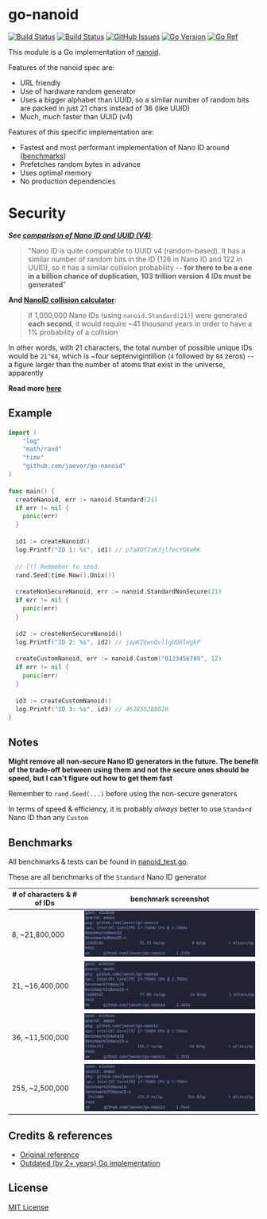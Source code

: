 # **go-nanoid**

[![Build Status](https://github.com/jaevor/go-nanoid/workflows/tests/badge.svg)](https://github.com/jaevor/go-nanoid/actions)
[![Build Status](https://github.com/jaevor/go-nanoid/workflows/lint/badge.svg)](https://github.com/jaevor/go-nanoid/actions)
[![GitHub Issues](https://img.shields.io/github/issues/jaevor/go-nanoid.svg)](https://github.com/jaevor/go-nanoid/issues)
[![Go Version](https://img.shields.io/github/go-mod/go-version/jaevor/go-nanoid?label=Go)](https://github.com/jaevor/go-nanoid/blob/master/go.mod)
[![Go Ref](https://pkg.go.dev/badge/github.com/jaevor/go-nanoid)](https://pkg.go.dev/github.com/jaevor/go-nanoid)

This module is a Go implementation of [nanoid](https://github.com/ai/nanoid).

Features of the nanoid spec are:
- URL friendly
- Use of hardware random generator
- Uses a bigger alphabet than UUID, so a similar number of random bits are packed in just 21 chars instead of 36 (like UUID)
- Much, much faster than UUID (v4)

Features of this specific implementation are:
- Fastest and most performant implementation of Nano ID around ([benchmarks](#benchmarks))
- Prefetches random bytes in advance
- Uses optimal memory
- No production dependencies

# Security

***See [comparison of Nano ID and UUID (V4)](https://github.com/ai/nanoid/blob/main/README.md#comparison-with-uuid)***:
>"Nano ID is quite comparable to UUID v4 (random-based). It has a similar number of random bits in the ID (126 in Nano ID and 122 in UUID), so it has a similar collision probability -- **for there to be a one in a billion chance of duplication, 103 trillion version 4 IDs must be generated**"

**And [NanoID collision calculator](https://zelark.github.io/nano-id-cc/)**:
> If 1,000,000 Nano IDs (using `nanoid.Standard(21)`) were generated **each second**, it would require ~41 thousand years in order to have a 1% probability of a collision

In other words, with 21 characters, the total number of possible unique IDs would be `21^64`, which is ~four septenvigintillion (`4` followed by `84` zeros) -- a figure larger than the number of atoms that exist in the universe, apparently

**Read more [here](https://github.com/ai/nanoid/blob/main/README.md)**

## Example

```go
import (
	"log"
	"math/rand"
	"time"
	"github.com/jaevor/go-nanoid"
)

func main() {
  createNanoid, err := nanoid.Standard(21)
  if err != nil {
    panic(err)
  }

  id1 := createNanoid()
  log.Printf("ID 1: %s", id1) // p7aXQf7xK3jlfecYGKeRK

  // [!] Remember to seed. 
  rand.Seed(time.Now().Unix())

  createNonSecureNanoid, err := nanoid.StandardNonSecure(21)
  if err != nil {
    panic(err)
  }

  id2 := createNonSecureNanoid()
  log.Printf("ID 2: %s", id2) // japKZqwnQvllgUQ8lwgkP

  createCustomNanoid, err := nanoid.Custom("0123456789", 12)
  if err != nil {
    panic(err)
  }

  id3 := createCustomNanoid()
  log.Printf("ID 3: %s", id3) // 462855288020
}

```
## Notes
**Might remove all non-secure Nano ID generators in the future. The benefit of the trade-off between using them and not the secure ones should be speed, but I can't figure out how to get them fast**

Remember to `rand.Seed(...)` before using the non-secure generators

In terms of speed & efficiency, it is probably *always* better to use `Standard` Nano ID than any `Custom`

## Benchmarks
All benchmarks & tests can be found in [nanoid_test.go](./nanoid_test.go).

These are all benchmarks of the `Standard` Nano ID generator

| # of characters & # of IDs | benchmark screenshot |
| -------------------------- | ---------- |
| 8, ~21,800,000             | <img src="img/benchmark-8.png">   |
| 21, ~16,400,000            | <img src="img/benchmark-21.png">  |
| 36, ~11,500,000            | <img src="img/benchmark-36.png">  |
| 255, ~2,500,000            | <img src="img/benchmark-255.png"> |

## Credits & references
- [Original reference](https://github.com/ai/nanoid)
- [Outdated (by 2+ years) Go implementation](https://github.com/matoous/go-nanoid)

## License
[MIT License](./LICENSE)
